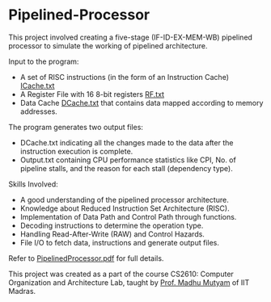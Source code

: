 # Pipelined-Processor

This project involved creating a five-stage (IF-ID-EX-MEM-WB) pipelined processor to simulate the working of pipelined architecture.

Input to the program:
- A set of RISC instructions (in the form of an Instruction Cache) [ICache.txt](https://github.com/akshithsriram/Pipelined-Processor/blob/main/ICache.txt)
- A Register File with 16 8-bit registers [RF.txt](https://github.com/akshithsriram/Pipelined-Processor/blob/main/RF.txt)
- Data Cache [DCache.txt](https://github.com/akshithsriram/Pipelined-Processor/blob/main/DCache.txt) that contains data mapped according to memory addresses.

The program generates two output files:
- DCache.txt indicating all the changes made to the data after the instruction execution is complete.
- Output.txt containing CPU performance statistics like CPI, No. of pipeline stalls, and the reason for each stall (dependency type).

Skills Involved:
- A good understanding of the pipelined processor architecture.
- Knowledge about Reduced Instruction Set Architecture (RISC).
- Implementation of Data Path and Control Path through functions.
- Decoding instructions to determine the operation type.
- Handling Read-After-Write (RAW) and Control Hazards.
- File I/O to fetch data, instructions and generate output files.

Refer to [PipelinedProcessor.pdf](https://github.com/akshithsriram/Pipelined-Processor/blob/main/PipelinedProcessor.pdf) for full details.

This project was created as a part of the course CS2610: Computer Organization and Architecture Lab, taught by [Prof. Madhu Mutyam](http://www.cse.iitm.ac.in/~madhu/) of IIT Madras.
